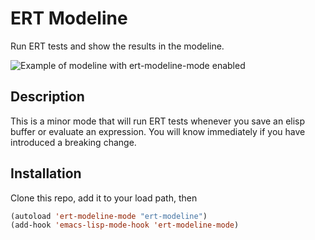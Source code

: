 # ERT Modeline

Run ERT tests and show the results in the modeline.

![Example of modeline with ert-modeline-mode enabled](https://raw.github.com/chrisbarrett/ert-modeline/master/ert-modeline.png)

## Description

This is a minor mode that will run ERT tests whenever you save an elisp buffer
or evaluate an expression. You will know immediately if you have introduced a
breaking change.

## Installation

Clone this repo, add it to your load path, then

```lisp
(autoload 'ert-modeline-mode "ert-modeline")
(add-hook 'emacs-lisp-mode-hook 'ert-modeline-mode)
```
